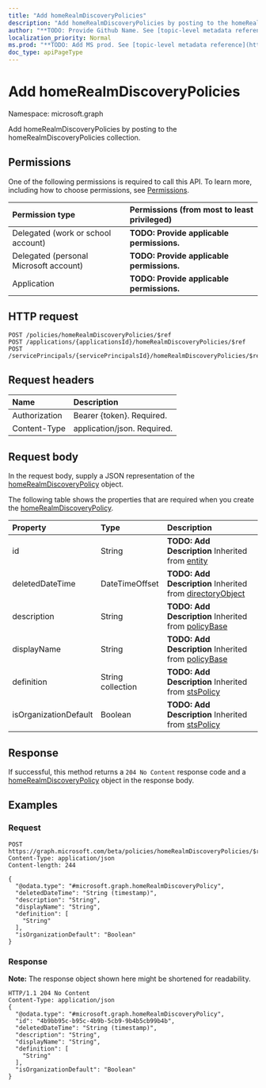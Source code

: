 ```yaml
---
title: "Add homeRealmDiscoveryPolicies"
description: "Add homeRealmDiscoveryPolicies by posting to the homeRealmDiscoveryPolicies collection."
author: "**TODO: Provide Github Name. See [topic-level metadata reference](https://msgo.azurewebsites.net/add/document/guidelines/metadata.html#topic-level-metadata)**"
localization_priority: Normal
ms.prod: "**TODO: Add MS prod. See [topic-level metadata reference](https://msgo.azurewebsites.net/add/document/guidelines/metadata.html#topic-level-metadata)**"
doc_type: apiPageType
---
```


# Add homeRealmDiscoveryPolicies
Namespace: microsoft.graph

Add homeRealmDiscoveryPolicies by posting to the homeRealmDiscoveryPolicies collection.

## Permissions
One of the following permissions is required to call this API. To learn more, including how to choose permissions, see [Permissions](/concepts/permissions-reference.md).

|Permission type|Permissions (from most to least privileged)|
|:---|:---|
|Delegated (work or school account)|**TODO: Provide applicable permissions.**|
|Delegated (personal Microsoft account)|**TODO: Provide applicable permissions.**|
|Application|**TODO: Provide applicable permissions.**|

## HTTP request

<!-- {
  "blockType": "ignored"
}
-->
``` http
POST /policies/homeRealmDiscoveryPolicies/$ref
POST /applications/{applicationsId}/homeRealmDiscoveryPolicies/$ref
POST /servicePrincipals/{servicePrincipalsId}/homeRealmDiscoveryPolicies/$ref
```

## Request headers
|Name|Description|
|:---|:---|
|Authorization|Bearer {token}. Required.|
|Content-Type|application/json. Required.|

## Request body
In the request body, supply a JSON representation of the [homeRealmDiscoveryPolicy](../resources/homerealmdiscoverypolicy.md) object.

The following table shows the properties that are required when you create the [homeRealmDiscoveryPolicy](../resources/homerealmdiscoverypolicy.md).

|Property|Type|Description|
|:---|:---|:---|
|id|String|**TODO: Add Description** Inherited from [entity](../resources/entity.md)|
|deletedDateTime|DateTimeOffset|**TODO: Add Description** Inherited from [directoryObject](../resources/directoryobject.md)|
|description|String|**TODO: Add Description** Inherited from [policyBase](../resources/policybase.md)|
|displayName|String|**TODO: Add Description** Inherited from [policyBase](../resources/policybase.md)|
|definition|String collection|**TODO: Add Description** Inherited from [stsPolicy](../resources/stspolicy.md)|
|isOrganizationDefault|Boolean|**TODO: Add Description** Inherited from [stsPolicy](../resources/stspolicy.md)|



## Response

If successful, this method returns a `204 No Content` response code and a [homeRealmDiscoveryPolicy](../resources/homerealmdiscoverypolicy.md) object in the response body.

## Examples

### Request
<!-- {
  "blockType": "request",
  "name": "create_homerealmdiscoverypolicy_from_"
}
-->
``` http
POST https://graph.microsoft.com/beta/policies/homeRealmDiscoveryPolicies/$ref
Content-Type: application/json
Content-length: 244

{
  "@odata.type": "#microsoft.graph.homeRealmDiscoveryPolicy",
  "deletedDateTime": "String (timestamp)",
  "description": "String",
  "displayName": "String",
  "definition": [
    "String"
  ],
  "isOrganizationDefault": "Boolean"
}
```


### Response
**Note:** The response object shown here might be shortened for readability.
<!-- {
  "blockType": "response",
  "truncated": true,
  "@odata.type": "microsoft.graph.homerealmdiscoverypolicy"
}
-->
``` http
HTTP/1.1 204 No Content
Content-Type: application/json
{
  "@odata.type": "#microsoft.graph.homeRealmDiscoveryPolicy",
  "id": "4b9bb95c-b95c-4b9b-5cb9-9b4b5cb99b4b",
  "deletedDateTime": "String (timestamp)",
  "description": "String",
  "displayName": "String",
  "definition": [
    "String"
  ],
  "isOrganizationDefault": "Boolean"
}
```

